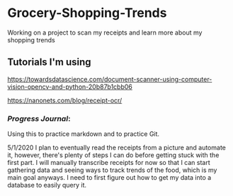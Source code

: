 # Grocery-Shopping-Trends
Working on a project to scan my receipts and learn more about my shopping trends

## Tutorials I'm using  
https://towardsdatascience.com/document-scanner-using-computer-vision-opencv-and-python-20b87b1cbb06

https://nanonets.com/blog/receipt-ocr/


### _Progress Journal_:
Using this to practice markdown and to practice Git.

5/1/2020
I plan to eventually read the receipts from a picture and automate it, however, there's plenty of steps I can do before getting stuck with the first part. I will manually transcribe receipts for now so that I can start gathering data and seeing ways to track trends of the food, which is my main goal anyways. I need to first figure out how to get my data into a database to easily query it.
